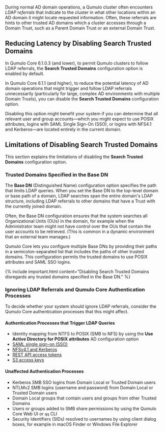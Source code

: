 During normal AD domain operations, a Qumulo cluster often encounters _LDAP referrals_ that indicate to the cluster in what other locations within an AD domain it might locate requested information. Often, these referrals are hints to other trusted AD domains which a cluster accesses through a Domain Trust, such as a Parent Domain Trust or an external Domain Trust.


## Reducing Latency by Disabling Search Trusted Domains
In Qumulo Core 6.1.0.3 (and lower), to permit Qumulo clusters to follow LDAP referrals, the **Search Trusted Domains** configuration option is enabled by default.

In Qumulo Core 6.1.1 (and higher), to reduce the potential latency of AD domain operations that might trigger and follow LDAP referrals unnecessarily (particularly for large, complex AD environments with multiple Domain Trusts), you can disable the **Search Trusted Domains** configuration option.

Disabling this option might benefit your system if you can determine that all relevant user and group accounts&mdash;which you might expect to use POSIX attributes, logins with SAML Single Sign-On (SSO), or logins with NFS4.1 and Kerberos&mdash;are located entirely in the current domain.


## Limitations of Disabling Search Trusted Domains
This section explains the limitations of disabling the **Search Trusted Domains** configuration option.

### Trusted Domains Specified in the Base DN
The **Base DN** (Distinguished Name) configuration option specifies the path that limits LDAP queries. When you set the Base DN to the top-level domain or base path of a domain, LDAP searches span the entire domain's LDAP structure, including LDAP referrals to other domains that have a Trust with the currently joined domain.

Often, the Base DN configuration ensures that the system searches all Organizational Units (OUs) in the domain, for example when the Administrator team might not have control over the OUs that contain the user accounts to be retrieved. (This is common in a dynamic environment that an external team manages.)

Qumulo Core lets you configure multiple Base DNs by providing their paths in a semicolon-separated list that includes the paths of other trusted domains. This configuration permits the trusted domains to use POSIX attributes and SAML SSO logins.

{% include important.html content="Disabling Search Trusted Domains disregards any trusted domains specified in the Base DN." %}


### Ignoring LDAP Referrals and Qumulo Core Authentication Processes
To decide whether your system should ignore LDAP referrals, consider the Qumulo Core authentication processes that this might affect.

#### Authentication Processes that Trigger LDAP Queries
* Identity mapping from NTFS to POSIX (SMB to NFS) by using the **Use Active Directory for POSIX attributes** AD configuration option
* [SAML single sign-on (SSO)](configuring-saml-single-sign-on-sso.html)
* [NFSv4.1 and Kerberos](../kerberos/kerberos-with-qumulo-core.html)
* [REST API access tokens](../connecting-to-external-services/creating-using-access-tokens-to-authenticate-external-services-qumulo-core.html)
* [S3 access keys](../s3-api/creating-managing-s3-access-keys.html)

#### Unaffected Authentication Processes
* Kerberos SMB SSO logins from Domain Local or Trusted Domain users
* NTLMv2 SMB logins (username and password) from Domain Local or Trusted Domain users
* Domain Local groups that contain users and groups from other Trusted Domains
* Users or groups added to SMB share permissions by using the Qumulo Core Web UI or `qq` CLI
* Security Identifiers (SIDs) resolved to usernames by using client dialog boxes, for example in macOS Finder or Windows File Explorer
